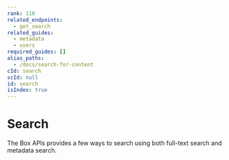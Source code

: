 ```yaml
---
rank: 110
related_endpoints:
  - get_search
related_guides:
  - metadata
  - users
required_guides: []
alias_paths:
  - /docs/search-for-content
cId: search
scId: null
id: search
isIndex: true
---
```

# Search

The Box APIs provides a few ways to search using both full-text search and
metadata search.
